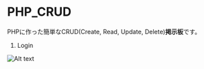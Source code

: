 # PHP_CRUD
PHPに作った簡単なCRUD(Create, Read, Update, Delete)**掲示板**です。

1. Login

![Alt text](/path/to/1.jpg)
